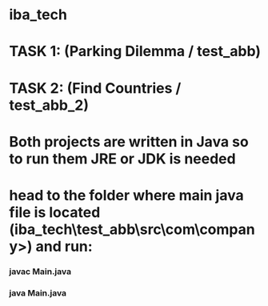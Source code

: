 ﻿# iba_tech

# TASK 1: (Parking Dilemma / test_abb) 
# TASK 2: (Find Countries / test_abb_2)

# Both projects are written in Java so to run them JRE or JDK is needed

# head to the folder where main java file is located (iba_tech\test_abb\src\com\company>) and run:
 ### javac Main.java
 ### java Main.java 

